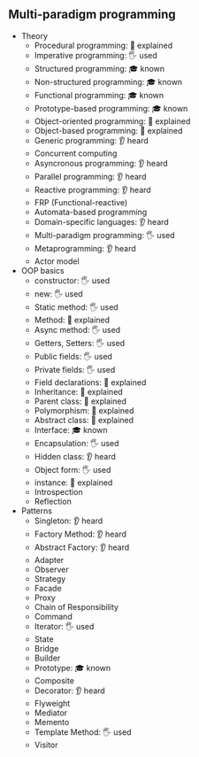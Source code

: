 ## Multi-paradigm programming

- Theory
  - Procedural programming: 🙋 explained
  - Imperative programming: 🖐️ used
  - Structured programming: 🎓 known
  - Non-structured programming: 🎓 known
  - Functional programming: 🎓 known
  - Prototype-based programming: 🎓 known
  - Object-oriented programming: 🙋 explained
  - Object-based programming: 🙋 explained
  - Generic programming: 👂 heard
  - Concurrent computing
  - Asyncronous programming: 👂 heard
  - Parallel programming: 👂 heard
  - Reactive programming: 👂 heard
  - FRP (Functional-reactive)
  - Automata-based programming
  - Domain-specific languages: 👂 heard
  - Multi-paradigm programming: 🖐️ used
  - Metaprogramming: 👂 heard
  - Actor model
- OOP basics
  - constructor: 🖐️ used
  - new: 🖐️ used
  - Static method: 🖐️ used
  - Method: 🙋 explained
  - Async method: 🖐️ used
  - Getters, Setters: 🖐️ used
  - Public fields: 🖐️ used
  - Private fields: 🖐️ used
  - Field declarations: 🙋 explained
  - Inheritance: 🙋 explained
  - Parent class: 🙋 explained
  - Polymorphism: 🙋 explained
  - Abstract class: 🙋 explained
  - Interface: 🎓 known
  - Encapsulation: 🖐️ used
  - Hidden class: 👂 heard
  - Object form: 🖐️ used
  - instance: 🙋 explained
  - Introspection
  - Reflection
- Patterns
  - Singleton: 👂 heard
  - Factory Method: 👂 heard
  - Abstract Factory: 👂 heard
  - Adapter
  - Observer
  - Strategy
  - Facade
  - Proxy
  - Chain of Responsibility
  - Command
  - Iterator: 🖐️ used
  - State
  - Bridge
  - Builder
  - Prototype: 🎓 known
  - Composite
  - Decorator: 👂 heard
  - Flyweight
  - Mediator
  - Memento
  - Template Method: 🖐️ used
  - Visitor
